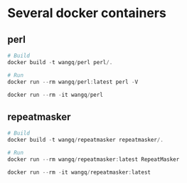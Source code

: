 # Several docker containers

## perl

```powershell
# Build
docker build -t wangq/perl perl/.

# Run
docker run --rm wangq/perl:latest perl -V

docker run --rm -it wangq/perl

```

## repeatmasker

```powershell
# Build
docker build -t wangq/repeatmasker repeatmasker/.

# Run
docker run --rm wangq/repeatmasker:latest RepeatMasker

docker run --rm -it wangq/repeatmasker:latest

```
